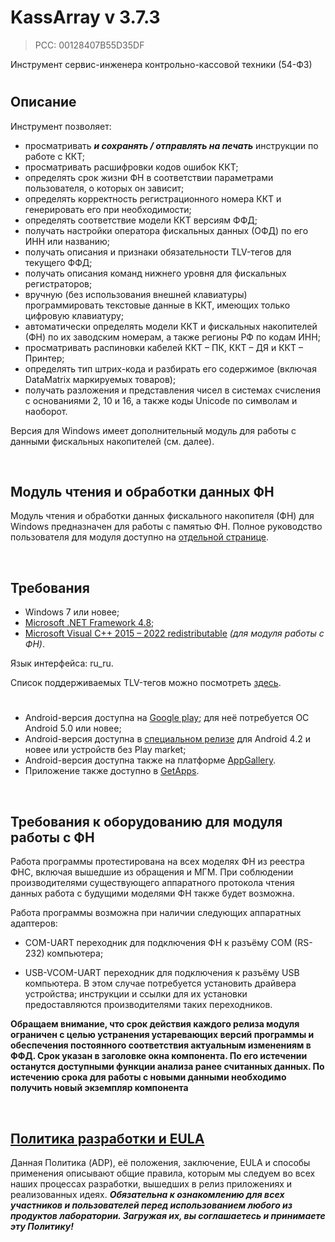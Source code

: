 # KassArray v 3.7.3
> PCC: 00128407B55D35DF


Инструмент сервис-инженера контрольно-кассовой техники (54-ФЗ)


#

## Описание

Инструмент позволяет:
- просматривать ***и сохранять / отправлять на печать*** инструкции по работе с ККТ;
- просматривать расшифровки кодов ошибок ККТ;
- определять срок жизни ФН в соответствии параметрами пользователя, о которых он зависит;
- определять корректность регистрационного номера ККТ и генерировать его при необходимости;
- определять соответствие модели ККТ версиям ФФД;
- получать настройки оператора фискальных данных (ОФД) по его ИНН или названию;
- получать описания и признаки обязательности TLV-тегов для текущего ФФД;
- получать описания команд нижнего уровня для фискальных регистраторов;
- вручную (без использования внешней клавиатуры) программировать текстовые данные в ККТ, имеющих только цифровую клавиатуру;
- автоматически определять модели ККТ и фискальных накопителей (ФН) по их заводским номерам, а также регионы РФ по кодам ИНН;
- просматривать распиновки кабелей ККТ – ПК, ККТ – ДЯ и ККТ – Принтер;
- определять тип штрих-кода и разбирать его содержимое (включая DataMatrix маркируемых товаров);
- получать разложения и представления чисел в системах счисления с основаниями 2, 10 и 16, а также коды Unicode по символам и наоборот.

Версия для Windows имеет дополнительный модуль для работы с данными фискальных накопителей (см. далее).

&nbsp;



## Модуль чтения и обработки данных ФН

Модуль чтения и обработки данных фискального накопителя (ФН) для Windows предназначен для работы с памятью ФН.
Полное руководство пользователя для модуля доступно на [отдельной странице](https://github.com/adslbarxatov/KassArray/blob/master/FN.md).

&nbsp;



## Требования

- Windows 7 или новее;
- [Microsoft .NET Framework 4.8](https://go.microsoft.com/fwlink/?linkid=2088631);
- [Microsoft Visual C++ 2015 – 2022 redistributable](https://aka.ms/vs/17/release/vc_redist.x86.exe) *(для модуля работы с ФН)*.

Язык интерфейса: ru_ru.

Список поддерживаемых TLV-тегов можно посмотреть [здесь](https://github.com/adslbarxatov/KassArray/blob/master/src/KassArrayFN/FNEnums.h).

#

- Android-версия доступна на [Google play](https://play.google.com/store/apps/details?id=com.RD_AAOW.TextToKKT); для неё потребуется ОС Android 5.0 или новее;
- Android-версия доступна в [специальном релизе](https://github.com/adslbarxatov/TextToKKT/releases/latest) для Android 4.2 и новее или устройств без Play market;
- Android-версия доступна также на платформе [AppGallery](https://appgallery.cloud.huawei.com/ag/n/app/C102663035?channelId=GitHub&id=f4e62031e4b84ebb937a8b75c08fc543&s=E90E5D1DB649783589F6F3EA42475CFECAABFFF996E407E61BACB2268DB9867C&detailType=0&v=&callType=AGDLINK&installType=0000).
- Приложение также доступно в [GetApps](https://global.app.mi.com/details?id=texttokkt.xiaomi).

&nbsp;



## Требования к оборудованию для модуля работы с ФН

Работа программы протестирована на всех моделях ФН из реестра ФНС, включая вышедшие из обращения и МГМ.
При соблюдении производителями существующего аппаратного протокола чтения данных работа с будущими моделями ФН также будет возможна.

Работа программы возможна при наличии следующих аппаратных адаптеров:

- COM-UART переходник для подключения ФН к разъёму COM (RS-232) компьютера;

- USB-VCOM-UART переходник для подключения к разъёму USB компьютера. В этом случае потребуется установить драйвера устройства;
инструкции и ссылки для их установки предоставляются производителями таких переходников.

**Обращаем внимание, что срок действия каждого релиза модуля ограничен с целью устранения устаревающих версий
программы и обеспечения постоянного соответствия актуальным изменениям в ФФД. Срок указан в заголовке окна компонента.
По его истечении останутся доступными функции анализа ранее считанных данных. По истечению срока для работы с новыми данными
необходимо получить новый экземпляр компонента**

&nbsp;



## [Политика разработки и EULA](https://adslbarxatov.github.io/ADP/ru)

Данная Политика (ADP), её положения, заключение, EULA и способы применения
описывают общие правила, которым мы следуем во всех наших процессах разработки, вышедших в релиз приложениях
и реализованных идеях.
***Обязательна к ознакомлению для всех участников и пользователей перед использованием любого из продуктов лаборатории.
Загружая их, вы соглашаетесь и принимаете эту Политику!***
